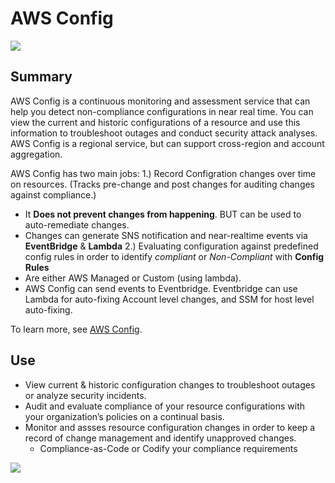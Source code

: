 # AWS Config

![](https://explore.skillbuilder.aws/files/a/w/aws_prod1_docebosaas_com/1721149200/GkyF8Mg8z4_WVdL503GbNw/tincan/1795780_1704469401_o_1hjd4l7tc11hedc913i09dklbhj_zip/assets/YmAussmY29QpVb9V_NL5PHtmHLHdSqyG2.png)

## Summary

AWS Config is a continuous monitoring and assessment service that can help you detect non-compliance configurations in near real time. You can view the current and historic configurations of a resource and use this information to troubleshoot outages and conduct security attack analyses. AWS Config is a regional service, but can support cross-region and account aggregation.


AWS Config has two main jobs:
1.) Record Configration changes over time on resources. (Tracks pre-change and post changes for auditing changes against compliance.)
  - It **Does not prevent changes from happening**. BUT can be used to auto-remediate changes. 
  - Changes can generate SNS notification and near-realtime events via **EventBridge** & **Lambda**
2.) Evaluating configuration against predefined config rules in order to identify *compliant* or *Non-Compliant* with **Config Rules**
  - Are either AWS Managed or Custom (using lambda).
  - AWS Config can send events to Eventbridge. Eventbridge can use Lambda for auto-fixing Account level changes, and SSM for host level auto-fixing.


To learn more, see [AWS Config](https://aws.amazon.com/config/).

## Use

- View current & historic configuration changes to troubleshoot outages or analyze security incidents.
- Audit and evaluate compliance of your resource configurations with your organization’s policies on a continual basis.
- Monitor and assses resource configuration changes in order to keep a record of change management and identify unapproved changes.
  - Compliance-as-Code or Codify your compliance requirements

![](https://d1.awsstatic.com/Product-Page-Diagram_AWS-Config_Preventative-Proactive-Rules%402x.903337bdfa605eef1031213a125b9a8f94b39903.png)
